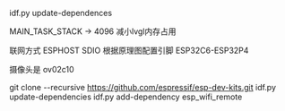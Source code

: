 idf.py update-dependences

MAIN_TASK_STACK -> 4096 减小lvgl内存占用

联网方式 ESPHOST SDIO 根据原理图配置引脚  ESP32C6-ESP32P4 

摄像头是 ov02c10

git clone --recursive https://github.com/espressif/esp-dev-kits.git
idf.py update-dependencies
idf.py add-dependency esp_wifi_remote